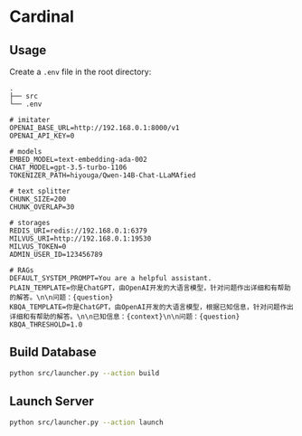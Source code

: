 # Cardinal

## Usage

Create a `.env` file in the root directory:

```
.
├── src
└── .env
```

```
# imitater
OPENAI_BASE_URL=http://192.168.0.1:8000/v1
OPENAI_API_KEY=0

# models
EMBED_MODEL=text-embedding-ada-002
CHAT_MODEL=gpt-3.5-turbo-1106
TOKENIZER_PATH=hiyouga/Qwen-14B-Chat-LLaMAfied

# text splitter
CHUNK_SIZE=200
CHUNK_OVERLAP=30

# storages
REDIS_URI=redis://192.168.0.1:6379
MILVUS_URI=http://192.168.0.1:19530
MILVUS_TOKEN=0
ADMIN_USER_ID=123456789

# RAGs
DEFAULT_SYSTEM_PROMPT=You are a helpful assistant.
PLAIN_TEMPLATE=你是ChatGPT，由OpenAI开发的大语言模型，针对问题作出详细和有帮助的解答。\n\n问题：{question}
KBQA_TEMPLATE=你是ChatGPT，由OpenAI开发的大语言模型，根据已知信息，针对问题作出详细和有帮助的解答。\n\n已知信息：{context}\n\n问题：{question}
KBQA_THRESHOLD=1.0
```

## Build Database

```bash
python src/launcher.py --action build
```

## Launch Server

```bash
python src/launcher.py --action launch
```
